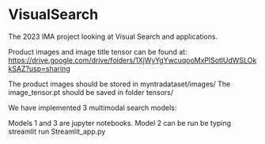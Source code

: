# VisualSearch
The 2023 IMA project looking at Visual Search and applications.

Product images and image title tensor can be found at: https://drive.google.com/drive/folders/1XjWyYgYwcuqooMxPlSotlUdWSLOkkSAZ?usp=sharing

The product images should be stored in myntradataset/images/
The image_tensor.pt should be saved in folder tensors/

We have implemented 3 multimodal search models:

Models 1 and 3 are jupyter notebooks. Model 2 can be run be typing streamlit run Streamlit_app.py
